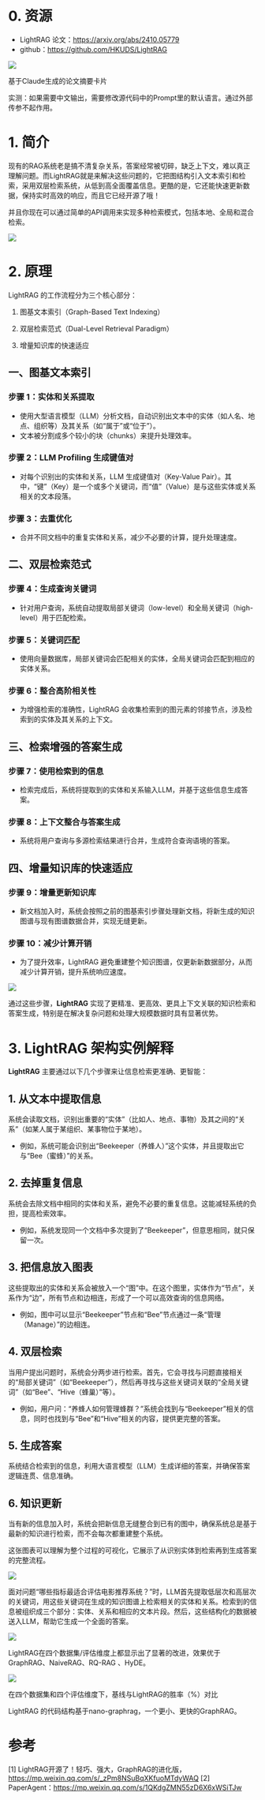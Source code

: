 # 0. 资源

- LightRAG 论文：https://arxiv.org/abs/2410.05779
- github：https://github.com/HKUDS/LightRAG

![](.13_light_RAG_images/摘要.png)

基于Claude生成的论文摘要卡片

实测：如果需要中文输出，需要修改源代码中的Prompt里的默认语言。通过外部传参不起作用。

# 1. 简介

现有的RAG系统老是搞不清复杂关系，答案经常被切碎，缺乏上下文，难以真正理解问题。而LightRAG就是来解决这些问题的，它把图结构引入文本索引和检索，采用双层检索系统，从低到高全面覆盖信息。更酷的是，它还能快速更新数据，保持实时高效的响应，而且它已经开源了哦！

并且你现在可以通过简单的API调用来实现多种检索模式，包括本地、全局和混合检索。

![](.13_light_RAG_images/配置.png)

# 2. 原理

LightRAG 的工作流程分为三个核心部分：

1. 图基文本索引（Graph-Based Text Indexing）

2. 双层检索范式（Dual-Level Retrieval Paradigm）

3. 增量知识库的快速适应

## 一、图基文本索引

### 步骤 1：实体和关系提取
- 使用大型语言模型（LLM）分析文档，自动识别出文本中的实体（如人名、地点、组织等）及其关系（如“属于”或“位于”）。
- 文本被分割成多个较小的块（chunks）来提升处理效率。

### 步骤 2：LLM Profiling 生成键值对
- 对每个识别出的实体和关系，LLM 生成键值对（Key-Value Pair）。其中，“键”（Key）是一个或多个关键词，而“值”（Value）是与这些实体或关系相关的文本段落。

### 步骤 3：去重优化
- 合并不同文档中的重复实体和关系，减少不必要的计算，提升处理速度。

## 二、双层检索范式

### 步骤 4：生成查询关键词
- 针对用户查询，系统自动提取局部关键词（low-level）和全局关键词（high-level）用于匹配检索。

### 步骤 5：关键词匹配
- 使用向量数据库，局部关键词会匹配相关的实体，全局关键词会匹配到相应的实体关系。

### 步骤 6：整合高阶相关性
- 为增强检索的准确性，LightRAG 会收集检索到的图元素的邻接节点，涉及检索到的实体及其关系的上下文。

## 三、检索增强的答案生成

### 步骤 7：使用检索到的信息
- 检索完成后，系统将提取到的实体和关系输入LLM，并基于这些信息生成答案。

### 步骤 8：上下文整合与答案生成
- 系统将用户查询与多源检索结果进行合并，生成符合查询语境的答案。

## 四、增量知识库的快速适应

### 步骤 9：增量更新知识库
- 新文档加入时，系统会按照之前的图基索引步骤处理新文档，将新生成的知识图谱与现有图谱数据合并，实现无缝更新。

### 步骤 10：减少计算开销
- 为了提升效率，LightRAG 避免重建整个知识图谱，仅更新新数据部分，从而减少计算开销，提升系统响应速度。

![](.13_light_RAG_images/工作流.png)

通过这些步骤，**LightRAG** 实现了更精准、更高效、更具上下文关联的知识检索和答案生成，特别是在解决复杂问题和处理大规模数据时具有显著优势。

# 3. LightRAG 架构实例解释

**LightRAG** 主要通过以下几个步骤来让信息检索更准确、更智能：

## 1. 从文本中提取信息
系统会读取文档，识别出重要的“实体”（比如人、地点、事物）及其之间的“关系”（如某人属于某组织、某事物位于某地）。

- 例如，系统可能会识别出“Beekeeper（养蜂人）”这个实体，并且提取出它与“Bee（蜜蜂）”的关系。

## 2. 去掉重复信息
系统会去除文档中相同的实体和关系，避免不必要的重复信息。这能减轻系统的负担，提高检索效率。

- 例如，系统发现同一个文档中多次提到了“Beekeeper”，但意思相同，就只保留一次。

## 3. 把信息放入图表
这些提取出的实体和关系会被放入一个“图”中。在这个图里，实体作为“节点”，关系作为“边”，所有节点和边相连，形成了一个可以高效查询的信息网络。

- 例如，图中可以显示“Beekeeper”节点和“Bee”节点通过一条“管理（Manage）”的边相连。

## 4. 双层检索
当用户提出问题时，系统会分两步进行检索。首先，它会寻找与问题直接相关的“局部关键词”（如“Beekeeper”），然后再寻找与这些关键词关联的“全局关键词”（如“Bee”、“Hive（蜂巢）”等）。

- 例如，用户问：“养蜂人如何管理蜂群？”系统会找到与“Beekeeper”相关的信息，同时也找到与“Bee”和“Hive”相关的内容，提供更完整的答案。

## 5. 生成答案
系统结合检索到的信息，利用大语言模型（LLM）生成详细的答案，并确保答案逻辑连贯、信息准确。

## 6. 知识更新
当有新的信息加入时，系统会把新信息无缝整合到已有的图中，确保系统总是基于最新的知识进行检索，而不会每次都重建整个系统。

这张图表可以理解为整个过程的可视化，它展示了从识别实体到检索再到生成答案的完整流程。

![](.13_light_RAG_images/整体架构.png)

面对问题“哪些指标最适合评估电影推荐系统？”时，LLM首先提取低层次和高层次的关键词，用这些关键词在生成的知识图谱上检索相关的实体和关系。检索到的信息被组织成三个部分：实体、关系和相应的文本片段。然后，这些结构化的数据被送入LLM，帮助它生成一个全面的答案。

![](.13_light_RAG_images/样例.png)

LightRAG在四个数据集/评估维度上都显示出了显著的改进，效果优于GraphRAG、NaiveRAG、RQ-RAG 、HyDE。

![](.13_light_RAG_images/效果对比.png)

在四个数据集和四个评估维度下，基线与LightRAG的胜率（%）对比

LightRAG 的代码结构基于nano-graphrag，一个更小、更快的GraphRAG。

# 参考

[1] LightRAG开源了！轻巧、强大，GraphRAG的进化版，https://mp.weixin.qq.com/s/_zPm8NSuBqXKfuoMTdyWAQ
[2] PaperAgent：https://mp.weixin.qq.com/s/1QKdgZMN55zD6X6xWSiTJw